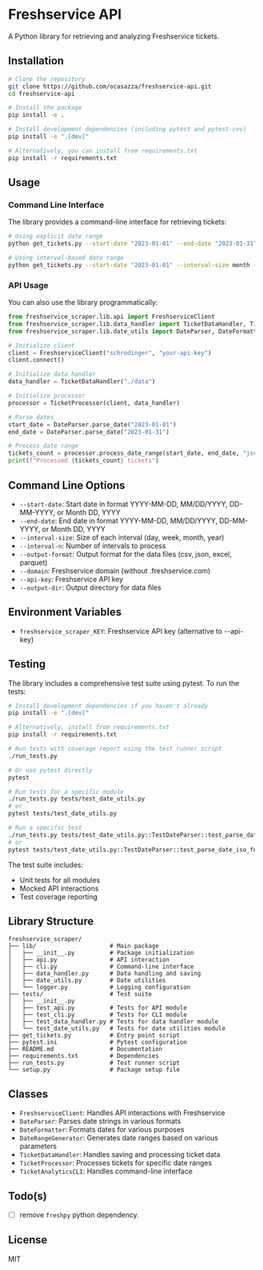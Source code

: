 # Freshservice API

A Python library for retrieving and analyzing Freshservice tickets.

## Installation

```bash
# Clone the repository
git clone https://github.com/ocasazza/freshservice-api.git
cd freshservice-api

# Install the package
pip install -e .

# Install development dependencies (including pytest and pytest-cov)
pip install -e ".[dev]"

# Alternatively, you can install from requirements.txt
pip install -r requirements.txt
```

## Usage

### Command Line Interface

The library provides a command-line interface for retrieving tickets:

```bash
# Using explicit date range
python get_tickets.py --start-date "2023-01-01" --end-date "2023-01-31" --domain "schrodinger" --api-key "your-api-key" --output-format json

# Using interval-based date range
python get_tickets.py --start-date "2023-01-01" --interval-size month --interval-n 3 --domain "schrodinger" --api-key "your-api-key" --output-format csv
```

### API Usage

You can also use the library programmatically:

```python
from freshservice_scraper.lib.api import FreshserviceClient
from freshservice_scraper.lib.data_handler import TicketDataHandler, TicketProcessor
from freshservice_scraper.lib.date_utils import DateParser, DateFormatter

# Initialize client
client = FreshserviceClient("schrodinger", "your-api-key")
client.connect()

# Initialize data handler
data_handler = TicketDataHandler("./data")

# Initialize processor
processor = TicketProcessor(client, data_handler)

# Parse dates
start_date = DateParser.parse_date("2023-01-01")
end_date = DateParser.parse_date("2023-01-31")

# Process date range
tickets_count = processor.process_date_range(start_date, end_date, "json")
print(f"Processed {tickets_count} tickets")
```

## Command Line Options

- `--start-date`: Start date in format YYYY-MM-DD, MM/DD/YYYY, DD-MM-YYYY, or Month DD, YYYY
- `--end-date`: End date in format YYYY-MM-DD, MM/DD/YYYY, DD-MM-YYYY, or Month DD, YYYY
- `--interval-size`: Size of each interval (day, week, month, year)
- `--interval-n`: Number of intervals to process
- `--output-format`: Output format for the data files (csv, json, excel, parquet)
- `--domain`: Freshservice domain (without .freshservice.com)
- `--api-key`: Freshservice API key
- `--output-dir`: Output directory for data files

## Environment Variables

- `freshservice_scraper_KEY`: Freshservice API key (alternative to --api-key)

## Testing

The library includes a comprehensive test suite using pytest. To run the tests:

```bash
# Install development dependencies if you haven't already
pip install -e ".[dev]"

# Alternatively, install from requirements.txt
pip install -r requirements.txt

# Run tests with coverage report using the test runner script
./run_tests.py

# Or use pytest directly
pytest

# Run tests for a specific module
./run_tests.py tests/test_date_utils.py
# or
pytest tests/test_date_utils.py

# Run a specific test
./run_tests.py tests/test_date_utils.py::TestDateParser::test_parse_date_iso_format
# or
pytest tests/test_date_utils.py::TestDateParser::test_parse_date_iso_format
```

The test suite includes:

- Unit tests for all modules
- Mocked API interactions
- Test coverage reporting

## Library Structure

```
freshservice_scraper/
├── lib/                     # Main package
│   ├── __init__.py          # Package initialization
│   ├── api.py               # API interaction
│   ├── cli.py               # Command-line interface
│   ├── data_handler.py      # Data handling and saving
│   ├── date_utils.py        # Date utilities
│   └── logger.py            # Logging configuration
├── tests/                   # Test suite
│   ├── __init__.py
│   ├── test_api.py          # Tests for API module
│   ├── test_cli.py          # Tests for CLI module
│   ├── test_data_handler.py # Tests for data handler module
│   └── test_date_utils.py   # Tests for date utilities module
├── get_tickets.py           # Entry point script
├── pytest.ini               # Pytest configuration
├── README.md                # Documentation
├── requirements.txt         # Dependencies
├── run_tests.py             # Test runner script
└── setup.py                 # Package setup file
```

## Classes

- `FreshserviceClient`: Handles API interactions with Freshservice
- `DateParser`: Parses date strings in various formats
- `DateFormatter`: Formats dates for various purposes
- `DateRangeGenerator`: Generates date ranges based on various parameters
- `TicketDataHandler`: Handles saving and processing ticket data
- `TicketProcessor`: Processes tickets for specific date ranges
- `TicketAnalyticsCLI`: Handles command-line interface

## Todo(s) 

- [ ] remove `freshpy` python dependency.

## License

MIT
